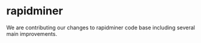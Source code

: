 # rapidminer
We are contributing our changes to rapidminer code base including several main improvements.
